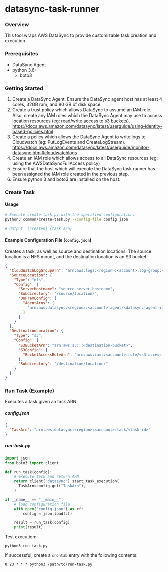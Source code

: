 # datasync-task-runner

### Overview
This tool wraps AWS DataSync to provide customizable task creation and execution.

### Prerequisites
- DataSync Agent
- python 3.6+
  - boto3


### Getting Started

1. Create a DataSync Agent. Ensure the DataSync agent host has at least 4 cores, 32GB ram, and 80 GB of disk space.
2. Create a trust policy which allows DataSync to assume an IAM role. Also, create any IAM roles which the DataSync Agent may use to access location resources (eg: read/write access to s3 buckets). https://docs.aws.amazon.com/datasync/latest/userguide/using-identity-based-policies.html
3. Create a policy which allows the DataSync Agent to write logs to Cloudwatch (eg: PutLogEvents and CreateLogStream). https://docs.aws.amazon.com/datasync/latest/userguide/monitor-datasync.html#cloudwatchlogs
4. Create an IAM role which allows access to all DataSync resources (eg: using the AWSDataSyncFullAccess policy)
5. Ensure that the host which will execute the DataSync task runner has been assigned the IAM role created in the previous step.
6. Ensure python 3 and boto3 are installed on the host.

### Create Task

#### Usage
```sh
# Execute create-task.py with the specified configuration. 
python3 common/create-task.py --config-file config.json

# Output: [created] {task_arn}
```

#### Example Configuration File (`config.json`)

Creates a task, as well as source and destination locations. The source location is a NFS mount, and the destination location is an S3 bucket.

```json
{
  "CloudWatchLogGroupArn": "arn:aws:logs:<region>:<account>:log-group:<task-log-group>:*",
  "SourceLocation": {
    "Type": "nfs",
    "Config": {
      "ServerHostname": "source-server-hostname",
      "Subdirectory": "/source/location/",
      "OnPremConfig": {
        "AgentArns": [
          "arn:aws:datasync:<region>:<account>:agent/<datasync-agent-id>"
        ]
      }
    }
  },
  "DestinationLocation": {
    "Type": "s3",
    "Config": {
      "S3BucketArn": "arn:aws:s3:::<destination-bucket>",
      "S3Config": {
        "BucketAccessRoleArn": "arn:aws:iam::<account>:role/<s3-access-role>"
      },
      "Subdirectory": "/destination/location/"
    }
  }
}
```

### Run Task (Example)

Executes a task given an task ARN.

##### config.json
```json
{
  "TaskArn": "arn:aws:datasync:<region>:<account>:task/<task-id>"
}
```

##### run-task.py
```py
import json
from boto3 import client

def run_task(config):
    # execute task and return ARN
    return client("datasync").start_task_execution(
      TaskArn=config.get("TaskArn"),
    )

if __name__ == "__main__":
    # load configuration file
    with open("config.json") as cf:
        config = json.load(cf)

    result = run_task(config)
    print(result)
```

Test execution:
```
python3 run-task.py
```

If successful, create a `crontab` entry with the following contents:
```
0 23 * * * python3 /path/to/run-task.py
```


